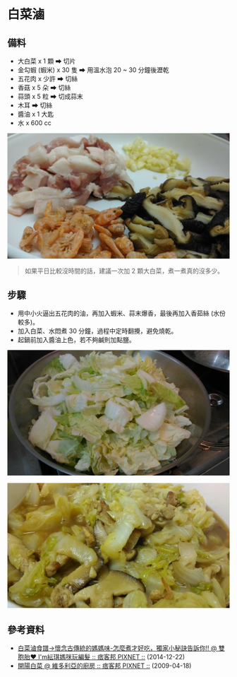 # 白菜滷

## 備料

 * 大白菜 x 1 顆 ➡ 切片
 * 金勾蝦 (蝦米) x 30 隻 ➡ 用溫水泡 20 ~ 30 分鐘後瀝乾
 * 五花肉 x 少許 ➡ 切絲
 * 香菇 x 5 朵 ➡ 切絲
 * 蒜頭 x 5 粒 ➡ 切成蒜末
 * 木耳 ➡ 切絲
 * 醬油 x 1 大匙
 * 水 x 600 cc

![備料](白菜滷/備料.jpg)

> <i class="fa fa-lightbulb-o fa-3x"></i>
> 如果平日比較沒時間的話，建議一次加 2 顆大白菜，煮一煮真的沒多少。

## 步驟

 * 用中小火逼出五花肉的油，再加入蝦米、蒜末爆香，最後再加入香茹絲 (水份較多)。
 * 加入白菜、水悶煮 30 分鐘，過程中定時翻攪，避免燒乾。
 * 起鍋前加入醬油上色，若不夠鹹則加點鹽。

![白菜下鍋](白菜滷/白菜下鍋.jpg)

![起鍋](白菜滷/起鍋.jpg)

## 參考資料

 * [白菜滷食譜→懷念古傳統的媽媽味\-怎麼煮才好吃，獨家小秘訣告訴你\!\! @ 雙胞胎♥ I'm紜琪媽咪玩編髮 :: 痞客邦 PIXNET ::](http://misslee0511.pixnet.net/blog/post/28634844) (2014-12-22)
 * [開陽白菜 @ 維多利亞的廚房 :: 痞客邦 PIXNET ::](http://victoriatpe.pixnet.net/blog/post/155896193) (2009-04-18)

